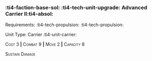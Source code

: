 ### :ti4-faction-base-sol: :ti4-tech-unit-upgrade: **Advanced Carrier II**:ti4-absol:

Requirements: :ti4-tech-propulsion: :ti4-tech-propulsion:

Unit Type: Carrier :ti4-unit-carrier:

<span style="font-variant:small-caps;">Cost 3</span> __|__ <span style="font-variant:small-caps;">Combat 9</span> __|__ <span style="font-variant:small-caps;">Move 2</span> __|__ <span style="font-variant:small-caps;">Capacity 8</span>

<span style="font-variant:small-caps;">Sustain Damage</span>
